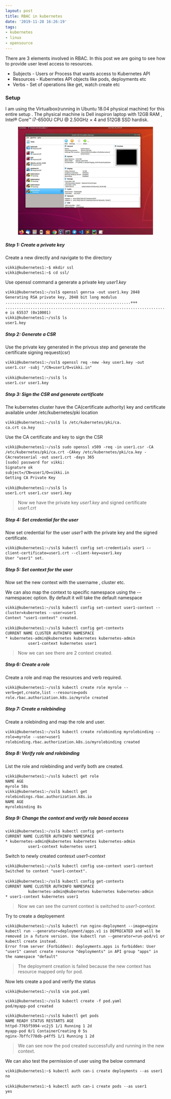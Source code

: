 ```yaml
---
layout: post
title: RBAC in kubernetes
date: '2019-11-28 16:26:19'
tags:
- kubernetes
- linux
- opensource
---
```


There are 3 elements involved in RBAC. In this post we are going to see how to provide user level access to resources.

- Subjects - Users or Process that wants access to Kubernetes API
- Resources - Kubernetes API objects like pods, deployments etc
- Verbs - Set of operations like get, watch create etc

### **Setup**

I am using the Virtualbox(running in Ubuntu 18.04 physical machine) for this entire setup . The physical machine is Dell inspiron laptop with 12GB RAM , Intel® Core™ i7-6500U CPU @ 2.50GHz × 4 and 512GB SSD hardisk.

<!--kg-card-begin: image--><figure class="kg-card kg-image-card"><img src="/content/images/2019/11/setup-6.jpg" class="kg-image"></figure><!--kg-card-end: image-->
##### Step 1: Create a private key

Create a new directly and navigate to the directory

<!--kg-card-begin: code-->

    vikki@kubernetes1:~$ mkdir ssl
    vikki@kubernetes1:~$ cd ssl/

<!--kg-card-end: code-->

Use openssl command a generate a private key _user1.key_

<!--kg-card-begin: code-->

    vikki@kubernetes1:~/ssl$ openssl genrsa -out user1.key 2048
    Generating RSA private key, 2048 bit long modulus
    .......................................................+++
    .......................................................................................................................................+++
    e is 65537 (0x10001)
    vikki@kubernetes1:~/ssl$ ls
    user1.key

<!--kg-card-end: code-->
##### Step 2: Generate a CSR 

Use the private key generated in the privous step and generate the certificate signing request(csr)

<!--kg-card-begin: code-->

    vikki@kubernetes1:~/ssl$ openssl req -new -key user1.key -out user1.csr -subj "/CN=user1/O=vikki.in"
    
    vikki@kubernetes1:~/ssl$ ls
    user1.csr user1.key

<!--kg-card-end: code-->
##### Step 3: Sign the CSR and generate certificate

The kubernetes cluster have the CA(certificate authority) key and certificate available under /etc/kubernetes/pki location

<!--kg-card-begin: code-->

    vikki@kubernetes1:~/ssl$ ls /etc/kubernetes/pki/ca.
    ca.crt ca.key  

<!--kg-card-end: code-->

Use the CA certificate and key to sign the CSR

<!--kg-card-begin: code-->

    vikki@kubernetes1:~/ssl$ sudo openssl x509 -req -in user1.csr -CA /etc/kubernetes/pki/ca.crt -CAkey /etc/kubernetes/pki/ca.key -CAcreateserial -out user1.crt -days 365
    [sudo] password for vikki: 
    Signature ok
    subject=/CN=user1/O=vikki.in
    Getting CA Private Key
    
    vikki@kubernetes1:~/ssl$ ls
    user1.crt user1.csr user1.key

<!--kg-card-end: code-->

> Now we have the private key _user1.key_ and signed certificate _user1.crt_

##### Step 4: Set credential for the user

Now set credential for the user _user1_ with the private key and the signed certificate.

<!--kg-card-begin: code-->

    vikki@kubernetes1:~/ssl$ kubectl config set-credentials user1 --client-certificate=user1.crt --client-key=user1.key 
    User "user1" set.

<!--kg-card-end: code-->
##### Step 5: Set context for the user

Now set the new context with the username , cluster etc.

We can also map the context to specific namespace using the --namespacec option. By default it will take the default namespace

<!--kg-card-begin: code-->

    vikki@kubernetes1:~/ssl$ kubectl config set-context user1-context --cluster=kubernetes --user=user1
    Context "user1-context" created.
    
    vikki@kubernetes1:~/ssl$ kubectl config get-contexts 
    CURRENT NAME CLUSTER AUTHINFO NAMESPACE
    * kubernetes-admin@kubernetes kubernetes kubernetes-admin   
              user1-context kubernetes user1              

<!--kg-card-end: code-->

> Now we can see there are 2 context created.

##### Step 6: Create a role

Create a role and map the resources and verb required.

<!--kg-card-begin: code-->

    vikki@kubernetes1:~/ssl$ kubectl create role myrole --verb=get,create,list --resource=pods
    role.rbac.authorization.k8s.io/myrole created

<!--kg-card-end: code-->
##### Step 7: Create a rolebinding

Create a rolebinding and map the role and user.

<!--kg-card-begin: code-->

    vikki@kubernetes1:~/ssl$ kubectl create rolebinding myrolebinding --role=myrole --user=user1 
    rolebinding.rbac.authorization.k8s.io/myrolebinding created

<!--kg-card-end: code-->
##### Step 8: Verify role and rolebinding

List the role and rolebinding and verify both are created.

<!--kg-card-begin: code-->

    vikki@kubernetes1:~/ssl$ kubectl get role
    NAME AGE
    myrole 58s
    vikki@kubernetes1:~/ssl$ kubectl get rolebindings.rbac.authorization.k8s.io 
    NAME AGE
    myrolebinding 8s

<!--kg-card-end: code-->
##### Step 9: Change the context and verify role based access
<!--kg-card-begin: code-->

    vikki@kubernetes1:~/ssl$ kubectl config get-contexts 
    CURRENT NAME CLUSTER AUTHINFO NAMESPACE
    * kubernetes-admin@kubernetes kubernetes kubernetes-admin   
              user1-context kubernetes user1     

<!--kg-card-end: code-->

Switch to newly created contesxt _user1-context_

<!--kg-card-begin: code-->

    vikki@kubernetes1:~/ssl$ kubectl config use-context user1-context 
    Switched to context "user1-context".
    
    vikki@kubernetes1:~/ssl$ kubectl config get-contexts 
    CURRENT NAME CLUSTER AUTHINFO NAMESPACE
              kubernetes-admin@kubernetes kubernetes kubernetes-admin   
    * user1-context kubernetes user1           

<!--kg-card-end: code-->

> Now we can see the current context is switched to _user1-context._

Try to create a deployement

<!--kg-card-begin: code-->

    vikki@kubernetes1:~/ssl$ kubectl run nginx-deployment --image=nginx
    kubectl run --generator=deployment/apps.v1 is DEPRECATED and will be removed in a future version. Use kubectl run --generator=run-pod/v1 or kubectl create instead.
    Error from server (Forbidden): deployments.apps is forbidden: User "user1" cannot create resource "deployments" in API group "apps" in the namespace "default"

<!--kg-card-end: code-->

> The deployment creation is failed because the new context has resource mapped only for pod.

Now lets create a pod and verify the status

<!--kg-card-begin: code-->

    vikki@kubernetes1:~/ssl$ vim pod.yaml

<!--kg-card-end: code--><!--kg-card-begin: html--><script src="https://gist.github.com/vignesh88/aa1503f5161a453f120ab6b121f6325a.js"></script><!--kg-card-end: html--><!--kg-card-begin: code-->

    vikki@kubernetes1:~/ssl$ kubectl create -f pod.yaml 
    pod/myapp-pod created

<!--kg-card-end: code--><!--kg-card-begin: code-->

    vikki@kubernetes1:~/ssl$ kubectl get pods
    NAME READY STATUS RESTARTS AGE
    httpd-7765f5994-vc2j5 1/1 Running 1 2d
    myapp-pod 0/1 ContainerCreating 0 5s
    nginx-7bffc778db-p4ff5 1/1 Running 1 2d

<!--kg-card-end: code-->

> We can see now the pod created successfully and running in the new context.

We can also test the permission of user using the below command

<!--kg-card-begin: code-->

    vikki@kubernetes1:~$ kubectl auth can-i create deployments --as user1
    no
    
    vikki@kubernetes1:~$ kubectl auth can-i create pods --as user1
    yes

<!--kg-card-end: code-->